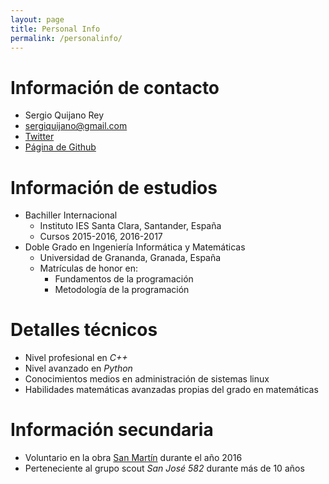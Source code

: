 ```yaml
---
layout: page
title: Personal Info
permalink: /personalinfo/
---
```


# Información de contacto

* Sergio Quijano Rey
* sergiquijano@gmail.com
* [Twitter](https://twitter.com/SergiQuijano)
* [Página de Github](https://github.com/SergioQuijanoRey/)

# Información de estudios

* Bachiller Internacional
    * Instituto IES Santa Clara, Santander, España
    * Cursos 2015-2016, 2016-2017
* Doble Grado en Ingeniería Informática y Matemáticas
    * Universidad de Grananda, Granada, España
    * Matrículas de honor en:
        * Fundamentos de la programación
        * Metodología de la programación

# Detalles técnicos

* Nivel profesional en *C++*
* Nivel avanzado en *Python*
* Conocimientos medios en administración de sistemas linux
* Habilidades matemáticas avanzadas propias del grado en matemáticas

# Información secundaria

* Voluntario en la obra [San Martín](http://www.fundacionobrasanmartin.org) durante el año 2016
* Perteneciente al grupo scout *San José 582* durante más de 10 años
